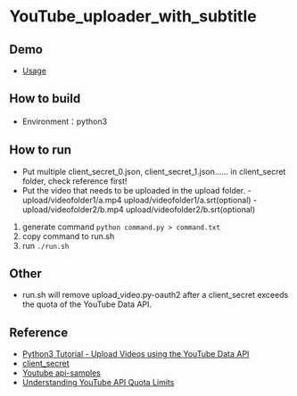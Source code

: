 # YouTube_uploader_with_subtitle
## Demo
* [Usage](https://youtu.be/tQhnm6lCdGU?si=DpdP1KxgF3I4P17h)
## How to build
* Environment：python3
## How to run
* Put multiple client_secret_0.json, client_secret_1.json...... in client_secret folder, check reference first!
* Put the video that needs to be uploaded in the upload folder.
-upload/videofolder1/a.mp4 upload/videofolder1/a.srt(optional)
-upload/videofolder2/b.mp4 upload/videofolder2/b.srt(optional)
1. generate command
```python command.py > command.txt```
2. copy command to run.sh
3. run ```./run.sh```
## Other
* run.sh will remove upload_video.py-oauth2 after a client_secret exceeds the quota of the YouTube Data API.
## Reference
* [Python3 Tutorial - Upload Videos using the YouTube Data API](https://youtu.be/eq-mjehACe4?si=jg11rcC1EKT6V6M6)
* [client_secret](https://developers.google.com/api-client-library/dotnet/guide/aaa_client_secrets)
* [Youtube api-samples](https://github.com/youtube/api-samples/blob/master/python/captions.py)
* [Understanding YouTube API Quota Limits](https://github.com/ThioJoe/YT-Spammer-Purge/wiki/Understanding-YouTube-API-Quota-Limits)

